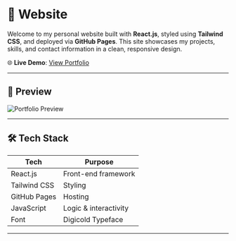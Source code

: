 # 🚀 Website

Welcome to my personal website built with **React.js**, styled using **Tailwind CSS**, and deployed via **GitHub Pages**. This site showcases my projects, skills, and contact information in a clean, responsive design.

🌐 **Live Demo**: [View Portfolio](https://pranav0-0.github.io/about-me)

---

## 📸 Preview

![Portfolio Preview](srcassets/preview.png)

---

## 🛠️ Tech Stack

| Tech           | Purpose                  |
|----------------|--------------------------|
| React.js       | Front-end framework      |
| Tailwind CSS   | Styling                  |
| GitHub Pages   | Hosting                  |
| JavaScript     | Logic & interactivity    |
| Font           | Digicold Typeface        |

---